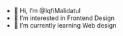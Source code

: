 - 👋 Hi, I’m @IqfiMalidatul
- 👀 I’m interested in Frontend Design
- 🌱 I’m currently learning Web design
